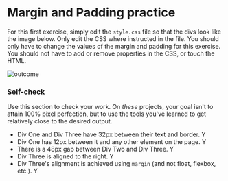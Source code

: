 # Margin and Padding practice

For this first exercise, simply edit the `style.css` file so that the divs look like the image below. Only edit the CSS where instructed in the file.  You should only have to change the values of the margin and padding for this exercise. You should not have to add or remove properties in the CSS, or touch the HTML.

![outcome](./desired-outcome.png)

### Self-check 
Use this section to check your work. On _these_ projects, your goal isn't to attain 100% pixel perfection, but to use the tools you've learned to get relatively close to the desired output.

- Div One and Div Three have 32px between their text and border.
    Y
- Div One has 12px between it and any other element on the page.
    Y
- There is a 48px gap between Div Two and Div Three.
    Y
- Div Three is aligned to the right.
    Y
- Div Three's alignment is achieved using `margin` (and not float, flexbox, etc.).
    Y